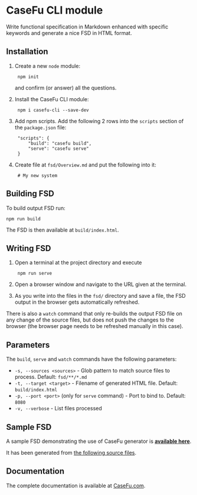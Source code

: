 # CaseFu CLI module

Write functional specification in Markdown enhanced with specific keywords
and generate a nice FSD in HTML format.

## Installation

1. Create a new `node` module:

		npm init

	and confirm (or answer) all the questions.

2. Install the CaseFu CLI module:

		npm i casefu-cli --save-dev

3. Add npm scripts. Add the following 2 rows into the `scripts` section of the `package.json` file:

		"scripts": {
			"build": "casefu build",
			"serve": "casefu serve"
		}

4. Create file at `fsd/Overview.md` and put the following into it:

		# My new system

## Building FSD

To build output FSD run:

	npm run build

The FSD is then available at `build/index.html`.

## Writing FSD

1. Open a terminal at the project directory and execute

		npm run serve

2. Open a browser window and navigate to the URL given at the terminal.

3. As you write into the files in the `fsd/` directory
	and save a file, the FSD output in the browser gets automatically refreshed.

There is also a `watch` command that only re-builds the output FSD file
on any change of the source files, but does not push the changes to the browser
(the browser page needs to be refreshed manually in this case).

## Parameters

The `build`, `serve` and `watch` commands have the following parameters:

- `-s, --sources <sources>` -
	Glob pattern to match source files to process. Default: `fsd/**/*.md`
- `-t, --target <target>` -
	Filename of generated HTML file. Default: `build/index.html`
- `-p, --port <port>` (only for `serve` command) -
	Port to bind to. Default: `8080`
- `-v, --verbose` - List files processed

## Sample FSD

A sample FSD demonstrating the use of CaseFu generator is
[**available here**](https://htmlpreview.github.io/?https://github.com/ivos/functional-specification-sample/blob/master/build/index.html#__home).

It has been generated from [the following source files](https://github.com/ivos/functional-specification-sample).

## Documentation

The complete documentation is available at [CaseFu.com](https://casefu.com/).

